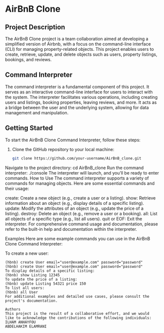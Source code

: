 # AirBnB Clone

## Project Description

The AirBnB Clone project is a team collaboration aimed at developing a simplified version of Airbnb, with a focus on the command-line interface (CLI) for managing property-related objects. This project enables users to create, retrieve, update, and delete objects such as users, property listings, bookings, and reviews.

## Command Interpreter

The command interpreter is a fundamental component of this project. It serves as an interactive command-line interface for users to interact with the system. The interpreter facilitates various operations, including creating users and listings, booking properties, leaving reviews, and more. It acts as a bridge between the user and the underlying system, allowing for data management and manipulation.

## Getting Started

To start the AirBnB Clone Command Interpreter, follow these steps:

1. Clone the GitHub repository to your local machine:

   ```bash
   git clone https://github.com/your-username/AirBnB_clone.git
Navigate to the project directory:
cd AirBnB_clone
Run the command interpreter:
./console
The interpreter will launch, and you'll be ready to enter commands.
How to Use
The command interpreter supports a variety of commands for managing objects. Here are some essential commands and their usage:

create: Create a new object (e.g., create a user or a listing).
show: Retrieve information about an object (e.g., display details of a specific listing).
update: Modify the attributes of an object (e.g., update the price of a listing).
destroy: Delete an object (e.g., remove a user or a booking).
all: List all objects of a specific type (e.g., list all users).
quit or EOF: Exit the interpreter.
For comprehensive command usage and documentation, please refer to the built-in help and documentation within the interpreter.

Examples
Here are some example commands you can use in the AirBnB Clone Command Interpreter:

To create a new user:
```shell
(hbnb) create User email="user@example.com" password="password"
(hbnb) create User email="user@example.com" password="password"
To display details of a specific listing:
(hbnb) show Listing 12345
To update the price of a listing:
(hbnb) update Listing 54321 price 150
To list all users:
(hbnb) all User
For additional examples and detailed use cases, please consult the project's documentation.

Authors
This project is the result of a collaborative effort, and we would like to acknowledge the contributions of the following individuals:
ILHAM ANHAYFOU
ABDELHAKIM ELAMRANI

